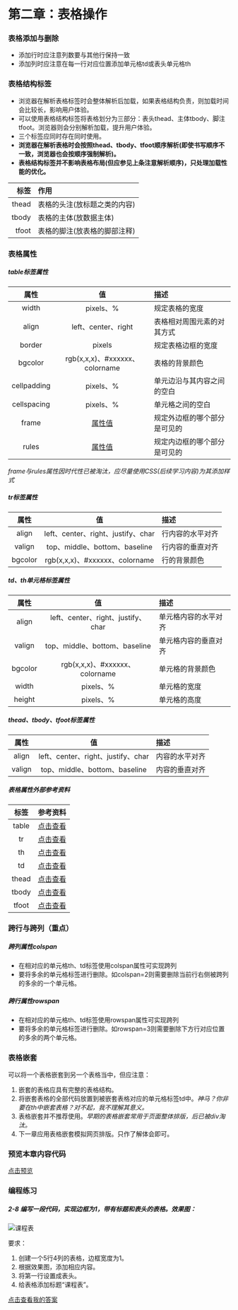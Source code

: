 # 第二章：表格操作

### 表格添加与删除
- 添加行时应注意列数要与其他行保持一致
- 添加列时应注意在每一行对应位置添加单元格td或表头单元格th

### 表格结构标签
- 浏览器在解析表格标签时会整体解析后加载，如果表格结构负责，则加载时间会比较长，影响用户体验。
- 可以使用表格结构标签将表格划分为三部分：表头thead、主体tbody、脚注tfoot。浏览器则会分别解析加载，提升用户体验。
- 三个标签应同时存在同时使用。
- **浏览器在解析表格时会按照thead、tbody、tfoot顺序解析(即使书写顺序不一致，浏览器也会按顺序强制解析)。**
- **表格结构标签并不影响表格布局(但应参见上条注意解析顺序)，只处理加载性能的优化。**

|标签|作用|
|---:|:---|
|thead|表格的头注(放标题之类的内容)|
|tbody|表格的主体(放数据主体)|
|tfoot|表格的脚注(放表格的脚部注释)|

### 表格属性
##### table标签属性

|属性|值|描述|
|:---:|:---:|:---|
|width|pixels、%|规定表格的宽度|
|align|left、center、right|表格相对周围元素的对其方式|
|border|pixels|规定表格边框的宽度|
|bgcolor|rgb(x,x,x)、#xxxxxx、colorname|表格的背景颜色|
|cellpadding|pixels、%|单元边沿与其内容之间的空白|
|cellspacing|pixels、%|单元格之间的空白|
|frame|[属性值](http://www.w3school.com.cn/tags/att_table_frame.asp)|规定外边框的哪个部分是可见的|
|rules|[属性值](http://www.w3school.com.cn/tags/att_table_rules.asp)|规定内边框的哪个部分是可见的|

*frame与rules属性因时代性已被淘汰，应尽量使用CSS(后续学习内容)为其添加样式*

##### tr标签属性

|属性|值|描述|
|:---:|:---:|:---|
|align|left、center、right、justify、char|行内容的水平对齐|
|valign|top、middle、bottom、baseline|行内容的垂直对齐|
|bgcolor|rgb(x,x,x)、#xxxxxx、colorname|行的背景颜色|

##### td、th单元格标签属性

|属性|值|描述|
|:---:|:---:|:---|
|align|left、center、right、justify、char|单元格内容的水平对齐|
|valign|top、middle、bottom、baseline|单元格内容的垂直对齐|
|bgcolor|rgb(x,x,x)、#xxxxxx、colorname|单元格的背景颜色|
|width|pixels、%|单元格的宽度|
|height|pixels、%|单元格的高度|

##### thead、tbody、tfoot标签属性
|属性|值|描述|
|:---:|:---:|:---|
|align|left、center、right、justify、char|内容的水平对齐|
|valign|top、middle、bottom、baseline|内容的垂直对齐|

##### 表格属性外部参考资料
|标签|参考资料|
|:---:|:---|
|table|[点击查看](http://www.w3school.com.cn/tags/tag_table.asp)|
|tr|[点击查看](http://www.w3school.com.cn/tags/tag_tr.asp)|
|th|[点击查看](http://www.w3school.com.cn/tags/tag_th.asp)|
|td|[点击查看](http://www.w3school.com.cn/tags/tag_td.asp)|
|thead|[点击查看](http://www.w3school.com.cn/tags/tag_thead.asp)|
|tbody|[点击查看](http://www.w3school.com.cn/tags/tag_tbody.asp)|
|tfoot|[点击查看](http://www.w3school.com.cn/tags/tag_tfoot.asp)|

### 跨行与跨列（重点）
##### 跨列属性colspan
- 在相对应的单元格th、td标签使用colspan属性可实现跨列
- 要将多余的单元格标签进行删除。如colspan=2则需要删除当前行右侧被跨列的多余的一个单元格。

##### 跨行属性rowspan
- 在相对应的单元格th、td标签使用rowspan属性可实现跨列
- 要将多余的单元格标签进行删除。如rowspan=3则需要删除下方行对应位置的多余的两个单元格。

### 表格嵌套
可以将一个表格嵌套到另一个表格当中，但应注意：
1. 嵌套的表格应具有完整的表格结构。
2. 将嵌套表格的全部代码放置到被嵌套表格对应的单元格标签td中。*神马？你非要在th中嵌套表格？对不起，我不理解其意义。*
3. 表格嵌套并不推荐使用。*早期的表格嵌套常用于页面整体排版，后已被div淘汰。*
4. 下一章应用表格嵌套模拟网页排版。只作了解体会即可。

### 预览本章内容代码
[点击预览](index.html)

### 编程练习
##### 2-8 编写一段代码，实现边框为1，带有标题和表头的表格。效果图：
![课程表](https://climg.mukewang.com/58c10ad20001c3ef03000203.jpg)

要求：
1. 创建一个5行4列的表格，边框宽度为1。
2. 根据效果图，添加相应内容。
3. 将第一行设置成表头。
4. 给表格添加标题“课程表”。

[点击查看我的答案](2-8.html)
